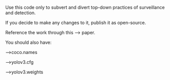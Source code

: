 Use this code only to subvert and divert top-down practices of surveillance and detection.

If you decide to make any changes to it, publish it as open-source.

Reference the work through this --> paper.

You should also have:

-->coco.names

-->yolov3.cfg

-->yolov3.weights
